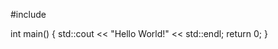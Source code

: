 #include <iostream>
 
int main()
{
        std::cout << "Hello World!" << std::endl;
        return 0;
}
